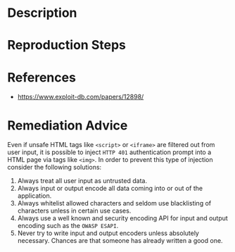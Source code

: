 # Description


# Reproduction Steps


# References

- https://www.exploit-db.com/papers/12898/


# Remediation Advice

Even if unsafe HTML tags like `<script>` or `<iframe>` are filtered out from user input, it is possible to inject `HTTP 401` authentication prompt into a HTML page via tags like `<img>`. In order to prevent this type of injection consider the following solutions:

1. Always treat all user input as untrusted data.
2. Always input or output encode all data coming into or out of the application.
3. Always whitelist allowed characters and seldom use blacklisting of characters unless in certain use cases.
4. Always use a well known and security encoding API for input and output encoding such as the `OWASP ESAPI`.
5. Never try to write input and output encoders unless absolutely necessary. Chances are that someone has already written a good one.